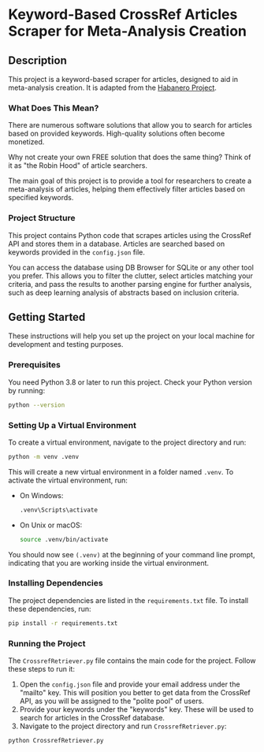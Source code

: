 
# Keyword-Based CrossRef Articles Scraper for Meta-Analysis Creation

## Description

This project is a keyword-based scraper for articles, designed to aid in meta-analysis creation. It is adapted from the [Habanero Project](https://github.com/sckott/habanero).

### What Does This Mean?

There are numerous software solutions that allow you to search for articles based on provided keywords. High-quality solutions often become monetized. 

Why not create your own FREE solution that does the same thing? Think of it as "the Robin Hood" of article searchers.

The main goal of this project is to provide a tool for researchers to create a meta-analysis of articles, helping them effectively filter articles based on specified keywords.

### Project Structure

This project contains Python code that scrapes articles using the CrossRef API and stores them in a database. Articles are searched based on keywords provided in the `config.json` file.

You can access the database using DB Browser for SQLite or any other tool you prefer. This allows you to filter the clutter, select articles matching your criteria, and pass the results to another parsing engine for further analysis, such as deep learning analysis of abstracts based on inclusion criteria.

## Getting Started

These instructions will help you set up the project on your local machine for development and testing purposes.

### Prerequisites

You need Python 3.8 or later to run this project. Check your Python version by running:

```bash
python --version
```

### Setting Up a Virtual Environment

To create a virtual environment, navigate to the project directory and run:

```bash
python -m venv .venv
```

This will create a new virtual environment in a folder named `.venv`. To activate the virtual environment, run:

- On Windows:
    ```bash
    .venv\Scripts\activate
    ```

- On Unix or macOS:
    ```bash
    source .venv/bin/activate
    ```

You should now see `(.venv)` at the beginning of your command line prompt, indicating that you are working inside the virtual environment.

### Installing Dependencies

The project dependencies are listed in the `requirements.txt` file. To install these dependencies, run:

```bash
pip install -r requirements.txt
```

### Running the Project

The `CrossrefRetriever.py` file contains the main code for the project. Follow these steps to run it:

1. Open the `config.json` file and provide your email address under the "mailto" key. This will position you better to get data from the CrossRef API, as you will be assigned to the "polite pool" of users.
2. Provide your keywords under the "keywords" key. These will be used to search for articles in the CrossRef database.
3. Navigate to the project directory and run `CrossrefRetriever.py`:

```bash
python CrossrefRetriever.py
```
